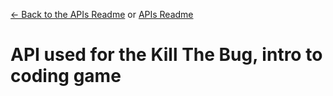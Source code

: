 [<- Back to the APIs Readme](../docs/README.md) or [APIs Readme](../README.md)

# API used for the Kill The Bug, intro to coding game